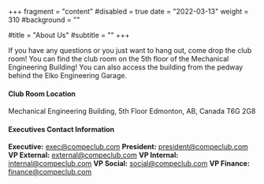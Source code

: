 +++
fragment = "content"
#disabled = true
date = "2022-03-13"
weight = 310 
#background = ""

#title = "About Us"
#subtitle = ""
+++

If you have any questions or you just want to hang out, come drop the club room! You can find the club room on the 5th floor of the Mechanical Engineering Building! You can also access the building from the pedway behind the Elko Engineering Garage.
<br/>

#### Club Room Location

Mechanical Engineering Building, 5th Floor
Edmonton, AB, Canada
T6G 2G8
<br/>

#### Executives Contact Information

**Executive:** <exec@compeclub.com>
**President:** <president@compeclub.com>
**VP External:** <external@compeclub.com>
**VP Internal:** <internal@compeclub.com>
**VP Social:** <social@compeclub.com>
**VP Finance:** <finance@compeclub.com>
